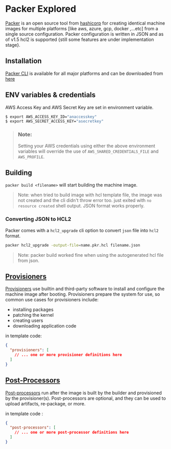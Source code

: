 # Packer Explored

[Packer](https://www.packer.io) is an open source tool from [hashicorp](https://www.hashicorp.com/) for creating identical machine images for multiple platforms [like aws, azure, gcp, docker ,...etc]  from a single source configuration.
Packer configuration is written in JSON and as of v1.5 hcl2 is supported {still some features are under implementation stage}.

## Installation

[Packer CLI](https://www.packer.io/downloads) is available for all major platforms and can be downloaded from [here](https://www.packer.io/downloads)

## ENV variables & credentials

AWS Access Key and AWS Secret Key are set in environment variable.

```bash
$ export AWS_ACCESS_KEY_ID="anaccesskey"
$ export AWS_SECRET_ACCESS_KEY="asecretkey"

```

> ### Note:
> Setting your AWS credentials using either the above environment variables will override the use of `AWS_SHARED_CREDENTIALS_FILE` and `AWS_PROFILE`.


## Building 

`packer build <filename>` will start building the machine image.

> Note:
>   when tried to build image with hcl template file, the image was not created and the cli didn't throw error too. just exited with `no resource created` shell output. JSON format works properly.

### Converting JSON to HCL2

Packer comes with a `hcl2_upgrade` cli option to convert `json` file into `hcl2` format. 

```bash
packer hcl2_upgrade -output-file=name.pkr.hcl filename.json
```
> Note:
>   packer build worked fine when using the autogenerated hcl file from json.


## [Provisioners](https://www.packer.io/docs/provisioners)

[Provisioners](https://www.packer.io/docs/provisioners) use builtin and third-party software to install and configure the machine image after booting. Provisioners prepare the system for use, so common use cases for provisioners include:

  -  installing packages
  -  patching the kernel
  -  creating users
  -  downloading application code

in template code:
```json
{
  "provisioners": [
    // ... one or more provisioner definitions here
  ]
}
```

## [Post-Processors](https://www.packer.io/docs/post-processors)

[Post-processors](https://www.packer.io/docs/post-processors) run after the image is built by the builder and provisioned by the provisioner(s). Post-processors are optional, and they can be used to upload artifacts, re-package, or more.

in template code :
```json
{
  "post-processors": [
    // ... one or more post-processor definitions here
  ]
}
```